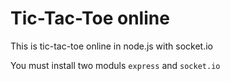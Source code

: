 # Tic-Tac-Toe online

This is tic-tac-toe online in node.js with socket.io

You must install two moduls `express` and `socket.io`
